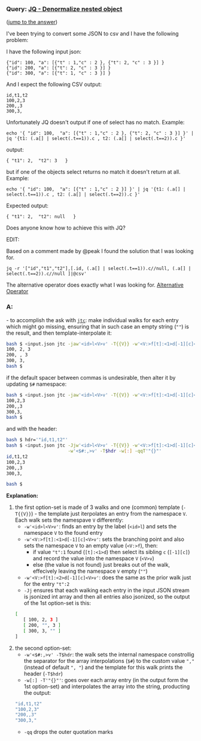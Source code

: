 ### Query: [JQ - Denormalize nested object](https://stackoverflow.com/questions/59824452/jq-denormalize-nested-object)
([jump to the answer](https://github.com/ldn-softdev/stackoverflow-json/blob/master/lib/JQ%20-%20Denormalize%20nested%20object.md#a))

I've been trying to convert some JSON to csv and I have the following problem:

I have the following input json:

    {"id": 100, "a": [{"t" : 1,"c" : 2 }, {"t": 2, "c" : 3 }] }
    {"id": 200, "a": [{"t": 2, "c" : 3 }] }
    {"id": 300, "a": [{"t": 1, "c" : 3 }] }

And I expect the following CSV output:

    id,t1,t2
    100,2,3
    200,,3
    300,3,


Unfortunately JQ doesn't output if one of select has no match.
Example:

    echo '{ "id": 100,  "a": [{"t" : 1,"c" : 2 }, {"t": 2, "c" : 3 }] }' | jq '{t1: (.a[] | select(.t==1)).c , t2: (.a[] | select(.t==2)).c }'

output:

    { "t1": 2,  "t2": 3   }

but if one of the objects select returns no match it doesn't return at all.
Example:

    echo '{ "id": 100,  "a": [{"t" : 1,"c" : 2 }] }' | jq '{t1: (.a[] | select(.t==1)).c , t2: (.a[] | select(.t==2)).c }' 


Expected output:

    { "t1": 2,  "t2": null   }


Does anyone know how to achieve this with JQ?

EDIT:

Based on a comment made by @peak I found the solution that I was looking for.

    jq -r '["id","t1","t2"],[.id, (.a[] | select(.t==1)).c//null, (.a[] | select(.t==2)).c//null ]|@csv'

The alternative operator does exactly what I was looking for.
[Alternative Operator][1]


  [1]: https://stedolan.github.io/jq/manual/#Alternativeoperator://
  
### A:
\- to accomplish the ask with [`jtc`](https://github.com/ldn-softdev/jtc): make individual walks for each entry 
which might go missing, ensuring that in such case an empty string (`""`) is the result, and then template-interpolate it:
```bash
bash $ <input.json jtc -jaw'<id>l<V>v' -T{{V}} -w'<V:>f[t]:<1>d[-1][c]<V>v' -w'<V:>f[t]:<2>d[-1][c]<V>v' / -qqT'"{}"'
100, 2, 3
200, , 3
300, 3, 
bash $ 
```

if the default spacer between commas is undesirable, then alter it by updating `$#` namespace:
```bash
bash $ <input.json jtc -jaw'<id>l<V>v' -T{{V}} -w'<V:>f[t]:<1>d[-1][c]<V>v' -w'<V:>f[t]:<2>d[-1][c]<V>v' / -qqT'"{}"' -w'<$#:,>v'
100,2,3
200,,3
300,3,
bash $ 
```

and with the header:
```bash
bash $ hdr='"id,t1,t2"'
bash $ <input.json jtc -Jjw'<id>l<V>v' -T{{V}} -w'<V:>f[t]:<1>d[-1][c]<V>v' -w'<V:>f[t]:<2>d[-1][c]<V>v' /\
                       -w'<$#:,>v' -T$hdr -w[:] -qqT'"{}"' 
id,t1,t2
100,2,3
200,,3
300,3,

bash $ 
```

**Explanation:**
1. the first option-set is made of 3 walks and one (common) template (`-T{{V}}`) - the template just iterpolates an entry
from the namespace `V`. Each walk sets the namespave `V` differently:
    - `-w'<id>l<V>v'`: finds an entry by the label (`<id>l`) and sets the namespace `V` to the found entry
    - `-w'<V:>f[t]:<1>d[-1][c]<V>v'`: sets the branching point and also sets the namespace `V` to an empty value (`<V:>f`), then:
      - if value `"t":1` found (`[t]:<1>d`) then select its sibling `c` (`[-1][c]`) and record the value into the namespace `V` (`<V>v`)
      - else (the value is not found) just breaks out of the walk, effecively leaving the namespace `V` empty (`""`)
    - `-w'<V:>f[t]:<2>d[-1][c]<V>v'`: does the same as the prior walk just for the entry `"t":2`
    - `-Jj` ensures that each walking each entry in the input JSON stream is jsonized int array and then all entries also jsonized,
    so the output of the 1st option-set is this:
    ```bash
    [
       [ 100, 2, 3 ]
       [ 200, "", 3 ]
       [ 300, 3, "" ]
    ]
    ```
2. the second option-set:
    - `-w'<$#:,>v' -T$hdr`: the walk sets the internal namespace constrollig the separator for the array interpolations (`$#`)
    to the custom value `","` (instead of default `", "`) and the template for this walk prints the header (`-T$hdr`)
    - `-w[:] -T'"{}"'`: goes over each array entry (in the output form the 1st option-set) and interpolates the array into the string,
    producting the output:
    ```bash
    "id,t1,t2"
    "100,2,3"
    "200,,3"
    "300,3,"
    ```
    - `-qq` drops the outer quotation marks      
  


